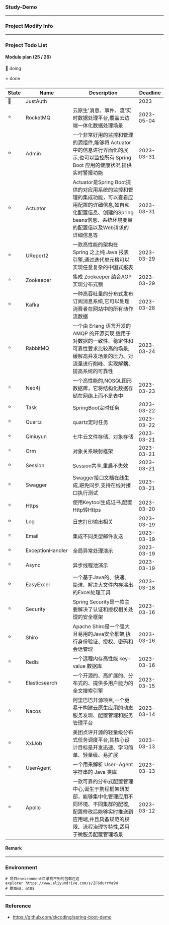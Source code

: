 ### Study-Demo

---

### Project Modify Info

---

### Project Todo List

#### Module plan (25 / 26)

🚀 doing

⭐️ done

| State | Name             | Description                                                                                              | Deadline   |
|-------|------------------|----------------------------------------------------------------------------------------------------------|------------|
| 🚀    | JustAuth         |                                                                                                          | 2023       |
| ⭐️    | RocketMQ         | 云原生'消息、事件、流'实时数据处理平台,覆盖云边端一体化数据处理场景                                                                      | 2023-05-04 |
| ⭐️    | Admin            | 一个非常好用的监控和管理的源组件,能够将 Actuator 中的信息进行界面化的展示,也可以监控所有 Spring Boot 应用的健康状况,提供实时警报功能                          | 2023-03-31 |
| ⭐️    | Actuator         | Actuator是Spring Boot提供的对应用系统的监控和管理的集成功能，可以查看应用配置的详细信息,如自动化配置信息、创建的Spring beans信息、系统环境变量的配置信以及Web请求的详细信息等 | 2023-03-31 |
| ⭐️    | UReport2         | 一款高性能的架构在 Spring 之上纯 Java 报表引擎,通过迭代单元格可以实现任意复杂的中国式报表                                                     | 2023-03-29 |
| ⭐️    | Zookeeper        | 集成 Zookeeper 结合AOP实现分布式锁                                                                                 | 2023-03-29 |
| ⭐️    | Kafka            | 一种高吞吐量的分布式发布订阅消息系统,它可以处理消费者在网站中的所有动作流数据                                                                  | 2023-03-28 |
| ⭐️    | RabbitMQ         | 一个由 Erlang 语言开发的 AMQP 的开源实现;适用于对数据的一致性、稳定性和可靠性要求比较高的场景;缓解高并发场景的压力、对流量进行削峰、实现解耦、提高系统的可靠性                  | 2023-03-24 |
| ⭐️    | Neo4j            | 一个高性能的,NOSQL图形数据库，它将结构化数据存储在网络上而不是表中                                                                     | 2023-03-23 |
| ⭐️    | Task             | SpringBoot定时任务                                                                                           | 2023-03-22 |
| ⭐️    | Quartz           | quartz定时任务                                                                                               | 2023-03-22 |
| ⭐️    | Qiniuyun         | 七牛云文件存储、对象存储                                                                                             | 2023-03-21 |
| ⭐️    | Orm              | 对象关系映射框架                                                                                                 | 2023-03-21 |
| ⭐️    | Session          | Session共享,重启不失效                                                                                          | 2023-03-21 |
| ⭐️    | Swagger          | Swagger接口文档在线生成,避免同步,支持在线对接口执行测试                                                                         | 2023-03-21 |
| ⭐️    | Https            | 使用Keytool生成证书,配置Http转Https                                                                               | 2023-03-20 |
| ⭐️    | Log              | 日志打印输出相关                                                                                                 | 2023-03-19 |
| ⭐️    | Email            | 集成不同类型邮件发送                                                                                               | 2023-03-19 |
| ⭐️    | ExceptionHandler | 全局异常处理演示                                                                                                 | 2023-03-19 |
| ⭐️    | Async            | 异步线程池演示                                                                                                  | 2023-03-19 |
| ⭐️    | EasyExcel        | 一个基于Java的、快速、简洁、解决大文件内存溢出的Excel处理工具                                                                      | 2023-03-18 |
| ⭐️    | Security         | Spring Security是一款主要解决了认证和授权相关处理的安全框架                                                                    | 2023-03-16 |
| ⭐️    | Shiro            | Apache Shiro是一个强大且易用的Java安全框架,执行身份验证、授权、密码和会话管理                                                          | 2023-03-16 |
| ⭐️    | Redis            | 一个远程内存高性能 key-value 数据库                                                                                  | 2023-03-16 |
| ⭐️    | Elasticsearch    | 一个开源的、高扩展的、分布式的、提供多用户能力的全文搜索引擎                                                                           | 2023-03-15 |
| ⭐️    | Nacos            | 阿里巴巴开源项目,一个更易于构建云原生应用的动态服务发现、配置管理和服务管理平台                                                                 | 2023-03-14 |
| ⭐️    | XxlJob           | 美团点评开源的轻量级分布式任务调度平台,其核心设计目标是开发迅速、学习简单、轻量级、易扩展                                                            | 2023-03-13 |
| ⭐️    | UserAgent        | 一个用来解析 User-Agent 字符串的 Java 类库                                                                           | 2023-03-13 |
| ⭐️    | Apollo           | 一款可靠的分布式配置管理中心,诞生于携程框架研发部，能够集中化管理应用不同环境、不同集群的配置,配置修改后能够实时推送到应用端,并且具备规范的权限、流程治理等特性,适用于微服务配置管理场景           | 2023-03-12 |

#### Remark

---

### Environment

```shell
# 项目environment目录找不到的包都在这
explorer https://www.aliyundrive.com/s/ZF6durrVa9W
# 提取码: mt08
```

---

### Reference

- https://github.com/xkcoding/spring-boot-demo